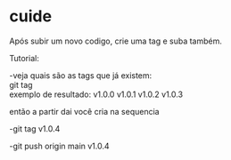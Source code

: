 # cuide

Após subir um novo codigo, crie uma tag e suba também.

Tutorial:

-veja quais são as tags que já existem:<br>
git tag<br>
exemplo de resultado: 
v1.0.0
v1.0.1
v1.0.2
v1.0.3

então a partir dai você cria na sequencia

-git tag v1.0.4

-git push origin main v1.0.4
